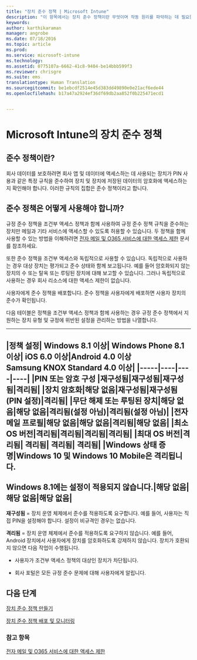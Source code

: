 ```yaml
---
title: "장치 준수 정책 | Microsoft Intune"
description: "이 항목에서는 장치 준수 정책이란 무엇이며 작동 원리를 파악하는 데 필요한 개념을 설명합니다."
keywords: 
author: karthikaraman
manager: angrobe
ms.date: 07/18/2016
ms.topic: article
ms.prod: 
ms.service: microsoft-intune
ms.technology: 
ms.assetid: 0775107a-6662-41c8-9404-be14bbb599f3
ms.reviewer: chrisgre
ms.suite: ems
translationtype: Human Translation
ms.sourcegitcommit: be1ebcdf2514e45d383dd49890e0e21acf6ede44
ms.openlocfilehash: b17a47a2924ef36df69db2aa852f0b225471ecd1


---
```


# Microsoft Intune의 장치 준수 정책
## 준수 정책이란?
회사 데이터를 보호하려면 회사 앱 및 데이터에 액세스하는 데 사용되는 장치가 PIN 사용과 같은 특정 규칙을 준수하여 장치 및 장치에 저장된 데이터의 암호화에 액세스하는지 확인해야 합니다. 이러한 규칙의 집합은 준수 정책이라고 합니다.

## 준수 정책은 어떻게 사용해야 합니까?
규정 준수 정책을 조건부 액세스 정책과 함께 사용하여 규정 준수 정책 규칙을 준수하는 장치만 메일과 기타 서비스에 액세스할 수 있도록 허용할 수 있습니다. 두 정책을 함께 사용할 수 있는 방법을 이해하려면 [전자 메일 및 O365 서비스에 대한 액세스 제한](restrict-access-to-email-and-o365-services-with-microsoft-intune.md) 문서를 참조하세요.

또한 준수 정책을 조건부 액세스와 독립적으로 사용할 수 있습니다. 독립적으로 사용하는 경우 대상 장치는 평가되고 준수 상태와 함께 보고됩니다. 예를 들어 암호화되지 않는 장치의 수 또는 탈옥 또는 루팅된 장치에 대해 보고할 수 있습니다. 그러나 독립적으로 사용하는 경우 회사 리소스에 대한 액세스 제한이 없습니다.

사용자에게 준수 정책을 배포합니다. 준수 정책을 사용자에게 배포하면 사용자 장치의 준수가 확인됩니다.

다음 테이블은 정책을 조건부 액세스 정책과 함께 사용하는 경우 규정 준수 정책에서 지원하는 장치 유형 및 규정에 위반된 설정을 관리하는 방법을 나열합니다.

--------------

|정책 설정| Windows 8.1 이상| Windows Phone 8.1 이상| iOS 6.0 이상|Android 4.0 이상<br/>Samsung KNOX Standard 4.0 이상|
|-----|----|----|----|
|**PIN 또는 암호 구성** |재구성됨|재구성됨|재구성됨|격리됨|
|**장치 암호화**|해당 없음|재구성됨|재구성됨(PIN 설정)|격리됨|
|**무단 해제 또는 루팅된 장치**|해당 없음|해당 없음|격리됨(설정 아님)|격리됨(설정 아님)|
|**전자 메일 프로필**|해당 없음|해당 없음|격리됨|해당 없음|
|**최소 OS 버전**|격리됨|격리됨|격리됨|격리됨|
|**최대 OS 버전**|격리됨| 격리됨| 격리됨| 격리됨|
|**Windows 상태 증명**|Windows 10 및 Windows 10 Mobile은 격리됩니다.<br /><br />Windows 8.1에는 설정이 적용되지 않습니다.|해당 없음|해당 없음|해당 없음|
--------------
**재구성됨** = 장치 운영 체제에서 준수를 적용하도록 요구합니다. 예를 들어, 사용자는 직접 PIN을 설정해야 합니다.  설정이 비규격인 경우는 없습니다.

**격리됨** = 장치 운영 체제에서 준수를 적용하도록 요구하지 않습니다. 예를 들어, Android 장치에서 사용자에게 장치를 암호화하도록 강제하지 않습니다. 장치가 호환되지 않으면 다음 작업이 수행됩니다.

-   사용자가 조건부 액세스 정책의 대상인 장치가 차단됩니다.

-   회사 포털은 모든 규정 준수 문제에 대해 사용자에게 알립니다.

## 다음 단계
[장치 준수 정책 만들기](create-a-device-compliance-policy-in-microsoft-intune.md)

[장치 준수 정책 배포 및 모니터링](deploy-and-monitor-a-device-compliance-policy-in-microsoft-intune.md)

### 참고 항목
[전자 메일 및 O365 서비스에 대한 액세스 제한](restrict-access-to-email-and-o365-services-with-microsoft-intune.md)



<!--HONumber=Jul16_HO5-->


